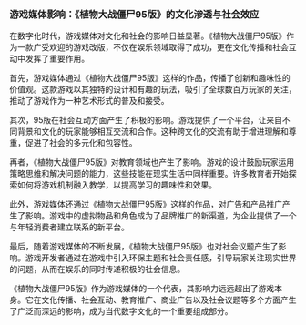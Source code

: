 ### 游戏媒体影响：《植物大战僵尸95版》的文化渗透与社会效应

在数字化时代，游戏媒体对文化和社会的影响日益显著。《植物大战僵尸95版》作为一款广受欢迎的游戏改版，不仅在娱乐领域取得了成功，更在文化传播和社会互动中发挥了重要作用。

首先，游戏媒体通过《植物大战僵尸95版》这样的作品，传播了创新和趣味性的价值观。这款游戏以其独特的设计和有趣的玩法，吸引了全球数百万玩家的关注，推动了游戏作为一种艺术形式的普及和接受。

其次，95版在社会互动方面产生了积极的影响。游戏提供了一个平台，让来自不同背景和文化的玩家能够相互交流和合作。这种跨文化的交流有助于增进理解和尊重，促进了社会的多元化和包容性。

再者，《植物大战僵尸95版》对教育领域也产生了影响。游戏的设计鼓励玩家运用策略思维和解决问题的能力，这些技能在现实生活中同样重要。许多教育者开始探索如何将游戏机制融入教学，以提高学习的趣味性和效果。

此外，游戏媒体还通过《植物大战僵尸95版》这样的作品，对广告和产品推广产生了影响。游戏中的虚拟物品和角色成为了品牌推广的新渠道，为企业提供了一个与年轻消费者建立联系的新平台。

最后，随着游戏媒体的不断发展，《植物大战僵尸95版》也对社会议题产生了影响。游戏开发者通过在游戏中引入环保主题和社会责任感，引导玩家关注现实世界的问题，从而在娱乐的同时传递积极的社会信息。

《植物大战僵尸95版》作为游戏媒体的一个代表，其影响力远远超出了游戏本身。它在文化传播、社会互动、教育推广、商业广告以及社会议题等多个方面产生了广泛而深远的影响，成为当代数字文化的一个重要组成部分。